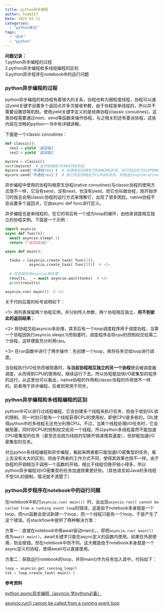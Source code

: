 ```yaml
---
title: python异步编程
author: team317
Date: 2022-03-11
categories:  
  - "python笔记"
tags:  
  - "异步"
  - "python"
---
```


**问题记录：**  
1.python异步编程的过程  
2.python异步编程和多线程编程的区别  
3.python异步程序在notebook中的运行问题<!--more-->

### python异步编程的过程
python异步编程的和协程有着很大的关系，协程也称为细粒度线程，协程可以通过yield关键字设置多个返回点并多次接收参数，由于协程是单线程的，所以并不需要设置锁等机制。使用yield关键字定义的是经典协程(classic coroutines)，这类协程需要通过next、send等函数来操作协程，与之相关的还有委派协程，这些内容在流畅的python一书中有详细讲解。

下面是一个classic coroutines：

```python
def classic():
  res1 = yield '返回值1'
  res2 = yield '返回值2'

mycoro = classic()
next(mycoro)  # 此时协程处于CREATED状态
mycoro.send('传递给res1')  # 在调用后协程处于RUNNING状态，执行完后处于SUSPENDED状态
mycoro.send('传递给res1')  # 执行完后协程处于CLOSED状态，并抛出StopIteration异常
```

异步编程中使用的协程叫做原生协程(native coroutines)与classic协程的使用方式很不一样，它没有send，没有next，也没有yield，但它也叫做协程，刚开始学习时我总会用classic协程的运行方式来理解它，出现了很多困扰。native协程不会设置多个返回点，它由async def func进行定义。

异步编程也是单线程的，在它的背后有一个成为loop的循环，由他来调度相互独立的协程实例。下面是一个示例：

```python
import asyncio
async def func(n):
  await asyncio.sleep(.1)
  return f"返回值{n}"

async def main():

  tasks = [asyncio.create_task( func(1)), 
           asyncio.create_task( func(2))]  # <1>
  
  # 将协程交给asyncio来处理
  results, _ = await asyncio.wait(tasks)  # <2>
  print(results)

asyncio.run( main())  # <3>
```
关于代码后面的标号说明如下：

<1> 用列表保留两个协程实例，并分别传入参数，两个协程相互独立，**用不到彼此的返回结果**；

<2> 将协程交给asyncio来处理，其背后有一个loop调度程序用于调度协程，当第一个协程因执行asyncio.sleep(.1)而阻塞时，调度程序会将cpu的控制权交给第二个协程，这样便能充分利用cpu。

<3> 在run函数中进行了两步操作：先创建一个loop，再将任务交给loop进行调度。

当协程执行I/O任务而被阻塞时，**与当前协程相互独立的另一个协程**便会被调度器调度，从而得到CPU的使用权，继续运行下去。所以协程能加快I/O密集型的程序的运行。从这里也可以看出，native协程的作用和classic协程的作用很不一样的。前者用于异步编程，后者则常用于同步。

### python异步编程和多线程编程的区别

python中可以进行过线程编程，它会创建多个线程来执行任务，但由于收到GIL锁的限制，同一时刻只能有一个线程获得CPU的使用权，即使CPU是多核的。GIL使得python中的多线程无法充分利用CPU。不过，当某个线程处理I/O任务时，它会被阻塞，同时将CPU的控制权交给另一个线程。所以python多线程虽然不能加速CPU密集型的任务（甚至还会因为线程的切换开销减慢其速度），但却能加速I/O密集型的任务。

对比pyhon多线程编程和异步编程，看起来两者都只能加速I/O密集型的任务，看上去没有太大的区别，但由于两者的工作方式不同，使得其效果也很不一样。由于协程的开销相当于调用一个函数的开销，相比于线程切换开销小得多，所以python异步编程对I/O密集型的任务加速效果更好些。（其他语言如Java的多线程不受GIL的限制，情况就不清楚了）

### python异步程序在notebook中的运行问题

在notebook中执行`asyncio.run( main()) `时，会出现`asyncio.run() cannot be called from a running event loop`的错误，这是由于notebook本身就是一个loop，而run函数会尝试新建一个loop，而一个线程只能有一个loop，于是产生了这个错误。在stackflow中提供了两种解决方案：

方案一：直接在notebook中用await驱动main()，，即把`asyncio.run( main()) `改为`await main()`。await关键字只能在async定义的函数内使用，如果在外部使用，则会报错。但在notebook中则不同，这大概是由于notebook本身就是一个async定义的协程，使得await可以直接使用。

方案二：获取运行notebook的loop，并将main()作为任务加入其中，代码如下：
```python
loop = asyncio.get_running_loop()
tsk = loop.create_task( main() )
```

**参考资料**

[python async异步编程（asyncio 学python必备）](https://www.bilibili.com/video/BV1cK4y1E77y?p=1)

[asyncio.run() cannot be called from a running event loop](https://stackoverflow.com/questions/55409641/asyncio-run-cannot-be-called-from-a-running-event-loop)


